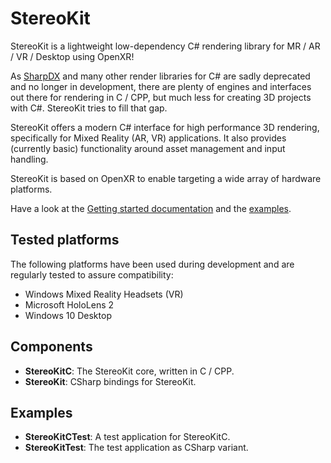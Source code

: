﻿# StereoKit

StereoKit is a lightweight low-dependency C# rendering library for MR / AR / VR / Desktop using OpenXR!

As [SharpDX](http://sharpdx.org/) and many other render libraries for C# are sadly deprecated and no longer in development, there are plenty of engines and interfaces out there for rendering in C / CPP, but much less for creating 3D projects with C#. StereoKit tries to fill that gap.

StereoKit offers a modern C# interface for high performance 3D rendering, specifically for Mixed Reality (AR, VR) applications. It also provides (currently basic) functionality around asset management and input handling.

StereoKit is based on OpenXR to enable targeting a wide array of hardware platforms.

Have a look at the [Getting started documentation](Documentation/StartingWithStereoKit.md) and the [examples](https://github.com/maluoi/StereoKit/tree/master/Examples).


## Tested platforms

The following platforms have been used during development and are regularly tested to assure compatibility:

- Windows Mixed Reality Headsets (VR)
- Microsoft HoloLens 2
- Windows 10 Desktop


## Components

- **StereoKitC**: The StereoKit core, written in C / CPP.
- **StereoKit**: CSharp bindings for StereoKit.


## Examples

- **StereoKitCTest**: A test application for StereoKitC.
- **StereoKitTest**: The test application as CSharp variant.
